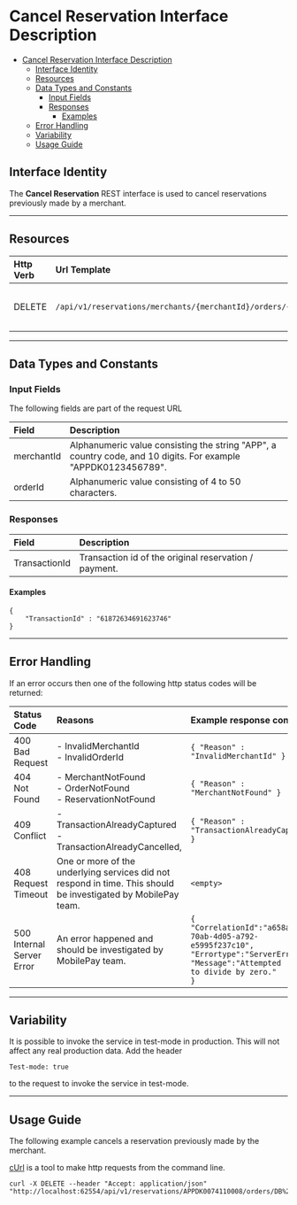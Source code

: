 # Cancel Reservation Interface Description
<!-- TOC depthFrom:1 depthTo:6 withLinks:1 updateOnSave:1 orderedList:0 -->

- [Cancel Reservation Interface Description](#cancel-reservation-interface-description)
	- [Interface Identity](#interface-identity)
	- [Resources](#resources)
	- [Data Types and Constants](#data-types-and-constants)
		- [Input Fields](#input-fields)
		- [Responses](#responses)
			- [Examples](#examples)
	- [Error Handling](#error-handling)
	- [Variability](#variability)
	- [Usage Guide](#usage-guide)

<!-- /TOC -->

## Interface Identity
The **Cancel Reservation** REST interface is used to cancel reservations previously made by a merchant.
<hr>

## Resources

| Http Verb | Url Template                                                   | Description                           |
|:----------|:---------------------------------------------------------------|:--------------------------------------|
| DELETE    | `/api/v1/reservations/merchants/{merchantId}/orders/{orderId}` | Cancels previously made reservations. |
<hr>

## Data Types and Constants

### Input Fields
The following fields are part of the request URL

| Field      | Description                                                                                                   |
|:-----------|:--------------------------------------------------------------------------------------------------------------|
| merchantId | Alphanumeric value consisting the string "APP", a country code, and 10 digits. For example "APPDK0123456789". |
| orderId    | Alphanumeric value consisting of 4 to 50 characters.                                                          |

### Responses

| Field         | Description                                           |
|:--------------|:------------------------------------------------------|
| TransactionId | Transaction id of the original reservation / payment. |

#### Examples

    {
        "TransactionId" : "61872634691623746"
    }

<hr>

## Error Handling
If an error occurs then one of the following http status codes will be returned:

| Status Code               | Reasons                                                                                                     | Example response content                                                                                                                                 |
|:--------------------------|:------------------------------------------------------------------------------------------------------------|:---------------------------------------------------------------------------------------------------------------------------------------------------------|
| 400 Bad Request           | - InvalidMerchantId<br>- InvalidOrderId                                                                     | `{ "Reason" : "InvalidMerchantId" }`                                                                                                                     |
| 404 Not Found             | - MerchantNotFound<br>- OrderNotFound<br>- ReservationNotFound                                              | `{ "Reason" : "MerchantNotFound" }`                                                                                                                      |
| 409 Conflict              | - TransactionAlreadyCaptured<br>- TransactionAlreadyCancelled,                                              | `{ "Reason" : "TransactionAlreadyCaptured" }`                                                                                                            |
| 408 Request Timeout       | One or more of the underlying services did not respond in time. This should be investigated by MobilePay team. | `<empty>`                                                                                                                                                |
| 500 Internal Server Error | An error happened and should be investigated by MobilePay team.                                                | <code>{<br>"CorrelationId":"a658ab24-70ab-4d05-a792-e5995f237c10",<br>"Errortype":"ServerError",<br>"Message":"Attempted to divide by zero."<br>}</code> |
<hr>

## Variability
It is possible to invoke the service in test-mode in production. This will not affect any real production data.
Add the header

    Test-mode: true

to the request to invoke the service in test-mode.
<hr>

## Usage Guide
The following example cancels a reservation previously made by the merchant.

[cUrl](https://curl.haxx.se/) is a tool to make http requests from the command line.

    curl -X DELETE --header "Accept: application/json" "http://localhost:62554/api/v1/reservations/APPDK0074110008/orders/DB%20TESTING%202015060908"
